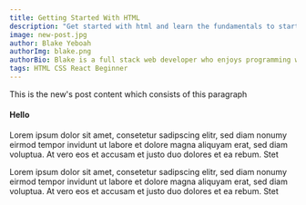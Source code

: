 ```yaml
---
title: Getting Started With HTML
description: "Get started with html and learn the fundamentals to start building your own websites."
image: new-post.jpg
author: Blake Yeboah
authorImg: blake.png
authorBio: Blake is a full stack web developer who enjoys programming web applications. He has developed a strong passion for the software development industry over the years and love what I do.
tags: HTML CSS React Beginner
---
```


This is the new's post content which consists of this paragraph

<h4>Hello</h4>

Lorem ipsum dolor sit amet, consetetur sadipscing elitr, sed diam 
nonumy eirmod tempor invidunt ut labore et dolore magna 
aliquyam erat, sed diam voluptua. At vero eos et accusam et justo 
duo dolores et ea rebum. Stet

Lorem ipsum dolor sit amet, consetetur sadipscing elitr, sed diam 
nonumy eirmod tempor invidunt ut labore et dolore magna 
aliquyam erat, sed diam voluptua. At vero eos et accusam et justo 
duo dolores et ea rebum. Stet
